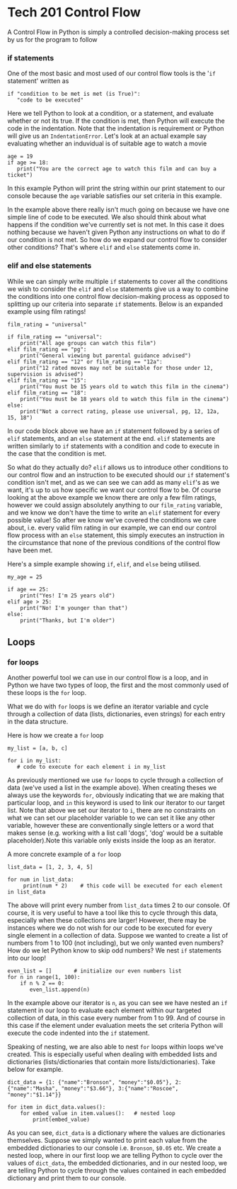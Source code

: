 # Tech 201 Control Flow
A Control Flow in Python is simply a controlled decision-making process set by us for the program to follow
### if statements
One of the most basic and most used of our control flow tools is the '`if` statement' written as
```
if "condition to be met is met (is True)":
   "code to be executed" 
```
Here we tell Python to look at a condition, or a statement, and evaluate whether or not its true. If the condition is met, then Python will execute the code in the indentation. Note that the indentation is requirement or Python will give us an `IndentationError`. Let's look at an actual example say evaluating whether an induvidual is of suitable age to watch a movie
```
age = 19
if age >= 18:
   print("You are the correct age to watch this film and can buy a ticket")
```
In this example Python will print the string within our print statement to our console because the `age` variable satisfies our set criteria in this example.

In the example above there really isn't much going on because we have one simple line of code to be executed. We also should think about what happens if the condition we've currently set is not met. In this case it does nothing because we haven't given Python any instructions on what to do if our condition is not met.
So how do we expand our control flow to consider other conditions? That's where `elif` and `else` statements come in.
### elif and else statements
While we can simply write multiple `if` statements to cover all the conditions we wish to consider the `elif` and `else` statements give us a way to combine the conditions into one control flow decision-making process as opposed to splitting up our criteria into separate `if` statements. Below is an expanded example using film ratings!
```
film_rating = "universal"

if film_rating == "universal":
    print("All age groups can watch this film")
elif film_rating == "pg":
    print("General viewing but parental guidance advised")
elif film_rating == "12" or film_rating == "12a":
    print("12 rated moves may not be suitable for those under 12, supervision is advised")
elif film_rating == "15":
    print("You must be 15 years old to watch this film in the cinema")
elif film_rating == "18":
    print("You must be 18 years old to watch this film in the cinema")
else:
    print("Not a correct rating, please use universal, pg, 12, 12a, 15, 18")
```
In our code block above we have an `if` statement followed by a series of `elif` statements, and an `else` statement at the end. `elif` statements are written similarly to `if` statements with a condition and code to execute in the case that the condition is met. 

So what do they actually do? `elif` allows us to introduce other conditions to our control flow and an instruction to be executed should our `if` statement's condition isn't met, and as we can see we can add as many `elif`'s as we want, it's up to us how specific we want our control flow to be. Of course looking at the above example we know there are only a few film ratings, however we could assign absolutely anything to our `film_rating` variable, and we know we don't have the time to write an `elif` statement for every possible value! So after we know we've covered the conditions we care about, i.e. every valid film rating in our example, we can end our control flow process with an `else` statement, this simply executes an instruction in the circumstance that none of the previous conditions of the control flow have been met. 

Here's a simple example showing `if`, `elif`, and `else` being utilised.
```
my_age = 25

if age == 25:
    print("Yes! I'm 25 years old")
elif age > 25:
    print("No! I'm younger than that")
else:
    print("Thanks, but I'm older")
```
## Loops
### for loops
Another powerful tool we can use in our control flow is a loop, and in Python we have two types of loop, the first and the most commonly used of these loops is the `for` loop.

What we do with `for` loops is we define an iterator variable and cycle through a collection of data (lists, dictionaries, even strings) for each entry in the data structure.

Here is how we create a `for` loop
```
my_list = [a, b, c]

for i in my_list:
   # code to execute for each element i in my_list
```
As previously mentioned we use `for` loops to cycle through a collection of data (we've used a list in the example above). When creating theses we always use the keywords `for`, obviously indicating that we are making that particular loop, and `in` this keyword is used to link our iterator to our target list. Note that above we set our iterator to `i`, there are no constraints on what we can set our placeholder variable to we can set it like any other variable, however these are conventionally single letters or a word that makes sense (e.g. working with a list call 'dogs', 'dog' would be a suitable placeholder).Note this variable only exists inside the loop as an iterator.

A more concrete example of a `for` loop
```
list_data = [1, 2, 3, 4, 5]

for num in list_data:
     print(num * 2)    # this code will be executed for each element in list_data
```
The above will print every number from `list_data` times 2 to our console. Of course, it is very useful to have a tool like this to cycle through this data, especially when these collections are larger! However, there may be instances where we do not wish for our code to be executed for every single element in a collection of data. Suppose we wanted to create a list of numbers from 1 to 100 (not including), but we only wanted even numbers? How do we let Python know to skip odd numbers? We nest `if` statements into our loop!
```
even_list = []       # initialize our even numbers list
for n in range(1, 100):
    if n % 2 == 0: 
       even_list.append(n)
```
In the example above our iterator is `n`, as you can see we have nested an `if` statement in our loop to evaluate each element within our targeted collection of data, in this case every number from 1 to 99. And of course in this case if the element under evaluation meets the set criteria Python will execute the code indented into the `if` statement.

Speaking of nesting, we are also able to nest `for` loops within loops we've created. This is especially useful when dealing with embedded lists and dictionaries (lists/dictionaries that contain more lists/dictionaries). Take below for example.
```
dict_data = {1: {"name":"Bronson", "money":"$0.05"}, 2:{"name":"Masha", "money":"$3.66"}, 3:{"name":"Roscoe", "money":"$1.14"}}

for item in dict_data.values():
    for embed_value in item.values():   # nested loop
        print(embed_value)
```
As you can see, `dict_data` is a dictionary where the values are dictionaries themselves. Suppose we simply wanted to print each value from the embedded dictionaries to our console i.e. `Bronson`, `$0.05` etc. We create a nested loop, where in our first loop we are telling Python to cycle over the values of `dict_data`, the embedded dictionaries, and in our nested loop, we are telling Python to cycle through the values contained in each embedded dictionary and print them to our console.